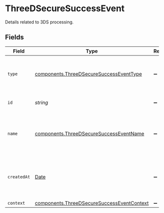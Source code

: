 # ThreeDSecureSuccessEvent

Details related to 3DS processing.


## Fields

| Field                                                                                                    | Type                                                                                                     | Required                                                                                                 | Description                                                                                              | Example                                                                                                  |
| -------------------------------------------------------------------------------------------------------- | -------------------------------------------------------------------------------------------------------- | -------------------------------------------------------------------------------------------------------- | -------------------------------------------------------------------------------------------------------- | -------------------------------------------------------------------------------------------------------- |
| `type`                                                                                                   | [components.ThreeDSecureSuccessEventType](../../models/components/threedsecuresuccesseventtype.md)       | :heavy_minus_sign:                                                                                       | The type of this resource. Is always `transaction-event`.                                                | transaction-event                                                                                        |
| `id`                                                                                                     | *string*                                                                                                 | :heavy_minus_sign:                                                                                       | The unique identifier for this event.                                                                    | fe26475d-ec3e-4884-9553-f7356683f7f9                                                                     |
| `name`                                                                                                   | [components.ThreeDSecureSuccessEventName](../../models/components/threedsecuresuccesseventname.md)       | :heavy_minus_sign:                                                                                       | The name of this resource. Is always `three-d-secure-success`.                                           | three-d-secure-success                                                                                   |
| `createdAt`                                                                                              | [Date](https://developer.mozilla.org/en-US/docs/Web/JavaScript/Reference/Global_Objects/Date)            | :heavy_minus_sign:                                                                                       | The date and time when this transaction was created in our system.                                       | 2013-07-16T19:23:00.000+00:00                                                                            |
| `context`                                                                                                | [components.ThreeDSecureSuccessEventContext](../../models/components/threedsecuresuccesseventcontext.md) | :heavy_minus_sign:                                                                                       | 3DS context.                                                                                             |                                                                                                          |